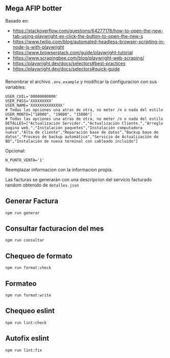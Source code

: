 ## Mega AFIP botter

Basado en:

-   https://stackoverflow.com/questions/64277178/how-to-open-the-new-tab-using-playwright-ex-click-the-button-to-open-the-new-s
-   https://www.twilio.com/blog/automated-headless-browser-scripting-in-node-js-with-playwright
-   https://www.browserstack.com/guide/playwright-tutorial
-   https://www.scrapingbee.com/blog/playwright-web-scraping/
-   https://playwright.dev/docs/selectors#best-practices
-   https://playwright.dev/docs/selectors#quick-guide

###

Renombrar el archivo `.env.example` y modificar la configuracion con sus variables:

```
USER_CUIL='00000000000'
USER_PASS='XXXXXXXXX'
USER_NAME='XXXXXXXXXXXXXX'
# Todas las opciones una atras de otra, no meter /n o nada del estilo
USER_MONTO=["18000", "19000", "15000"]
# Todas las opciones una atras de otra, no meter /n o nada del estilo
DETALLES=["Actualización Servidor.","Actualización Cliente.","Arreglo pagina web.","Instalación paquetes","Instalación computadora nueva","Alta de cliente","Reparación base de datos","Backup base de datos","Proceso de backup automático","Servicio de Actualización de BD","Instalación de nueva terminal con cableado incluido"]
```

Opcional:

```
N_PUNTO_VENTA='1'
```

Reemplazar informacion con la informacion propia.

Las facturas se generarán con una descripcion del servicio facturado random obtenido de `detalles.json`

## Generar Factura

```
npm run generar
```

## Consultar facturacion del mes

```
npm run consultar
```

## Chequeo de formato

```
npm run format:check
```

## Formateo

```
npm run format:write
```

## Chequeo eslint
```
npm run lint:check
```
## Autofix eslint

```
npm run lint:fix
```
